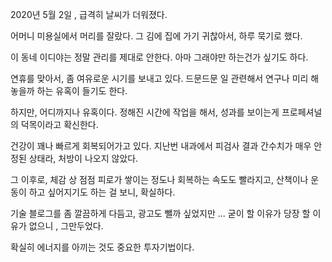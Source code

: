 2020년 5월 2일 , 급격히 날씨가 더워졌다.

어머니 미용실에서 머리를 잘랐다. 그 김에 집에 가기 귀찮아서, 하루 묵기로 했다.

이 동네 이디야는 정말 관리를 제대로 안한다. 아마 그래야만 하는건가 싶기도 하다.

연휴를 맞아서, 좀 여유로운 시기를 보내고 있다. 드문드문 일 관련해서 연구나 미리 해놓을까 하는 유혹이 들기도 한다.

하지만, 어디까지나 유혹이다. 정해진 시간에 작업을 해서, 성과를 보이는게 프로페셔널의 덕목이라고 확신한다.

건강이 꽤나 빠르게 회복되어가고 있다. 지난번 내과에서 피검사 결과 간수치가 매우 안정된 상태라, 처방이 나오지 않았다.

그 이후로, 체감 상 점점 피로가 쌓이는 정도나 회복하는 속도도 빨라지고, 산책이나 운동이 하고 싶어지기도 하는 걸 보니, 확실하다.

기술 블로그를 좀 깔끔하게 다듬고, 광고도 뺄까 싶었지만 ... 굳이 할 이유가 당장 할 이유가 없으니 , 그만두었다.

확실히 에너지를 아끼는 것도 중요한 투자기법이다.

